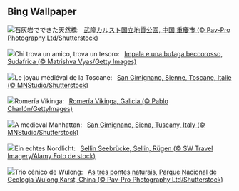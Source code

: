 ## Bing Wallpaper
![](https://www.bing.com/th?id=OHR.WulongKarst_JA-JP8479493036_UHD.jpg&w=1000)石灰岩でできた天然橋:&nbsp;&ensp;[武隆カルスト国立地質公園, 中国 重慶市 (© Pav-Pro Photography Ltd/Shutterstock)](https://www.bing.com/th?id=OHR.WulongKarst_JA-JP8479493036_UHD.jpg)
<br><br/>
![](https://www.bing.com/th?id=OHR.ImpalaOxpecker_IT-IT7910851982_UHD.jpg&w=1000)Chi trova un amico, trova un tesoro:&nbsp;&ensp;[Impala e una bufaga beccorosso, Sudafrica (© Matrishva Vyas/Getty Images)](https://www.bing.com/th?id=OHR.ImpalaOxpecker_IT-IT7910851982_UHD.jpg)
<br><br/>
![](https://www.bing.com/th?id=OHR.GimignanoTuscany_FR-FR0891435828_UHD.jpg&w=1000)Le joyau médiéval de la Toscane:&nbsp;&ensp;[San Gimignano, Sienne, Toscane, Italie (© MNStudio/Shutterstock)](https://www.bing.com/th?id=OHR.GimignanoTuscany_FR-FR0891435828_UHD.jpg)
<br><br/>
![](https://www.bing.com/th?id=OHR.RomeriaVikinga_ES-ES4247544127_UHD.jpg&w=1000)Romería Vikinga:&nbsp;&ensp;[Romería Vikinga, Galicia (© Pablo Charlón/GettyImages)](https://www.bing.com/th?id=OHR.RomeriaVikinga_ES-ES4247544127_UHD.jpg)
<br><br/>
![](https://www.bing.com/th?id=OHR.GimignanoTuscany_EN-GB0016765846_UHD.jpg&w=1000)A medieval Manhattan:&nbsp;&ensp;[San Gimignano, Siena, Tuscany, Italy (© MNStudio/Shutterstock)](https://www.bing.com/th?id=OHR.GimignanoTuscany_EN-GB0016765846_UHD.jpg)
<br><br/>
![](https://www.bing.com/th?id=OHR.SellinSeebruecke_DE-DE4280331105_UHD.jpg&w=1000)Ein echtes Nordlicht:&nbsp;&ensp;[Sellin Seebrücke, Sellin, Rügen (© SW Travel Imagery/Alamy Foto de stock)](https://www.bing.com/th?id=OHR.SellinSeebruecke_DE-DE4280331105_UHD.jpg)
<br><br/>
![](https://www.bing.com/th?id=OHR.WulongKarst_PT-BR9259543869_UHD.jpg&w=1000)Trio cênico de Wulong:&nbsp;&ensp;[As três pontes naturais, Parque Nacional de Geologia Wulong Karst, China (© Pav-Pro Photography Ltd/Shutterstock)](https://www.bing.com/th?id=OHR.WulongKarst_PT-BR9259543869_UHD.jpg)
<br><br/>
